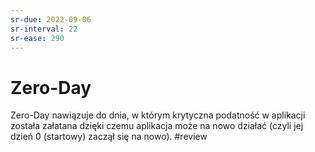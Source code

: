 ```yaml
---
sr-due: 2022-09-06
sr-interval: 22
sr-ease: 290
---
```


# Zero-Day
Zero-Day nawiązuje do dnia, w którym krytyczna podatność w aplikacji została załatana dzięki czemu aplikacja może na nowo działać (czyli jej dzień 0 (startowy) zaczął się na nowo).
#review